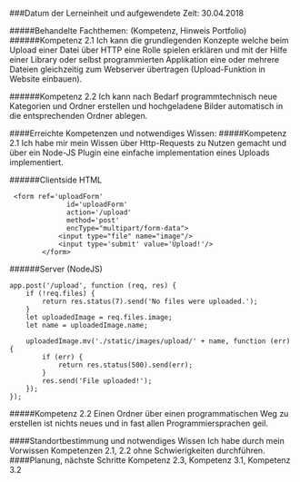 ###Datum der Lerneinheit und aufgewendete Zeit:           30.04.2018

#####Behandelte Fachthemen: (Kompetenz, Hinweis Portfolio)
######Kompetenz 2.1 
Ich kann die grundlegenden Konzepte welche beim Upload einer Datei über HTTP eine Rolle spielen erklären und mit der Hilfe einer Library oder selbst programmierten Applikation eine oder mehrere Dateien gleichzeitig zum Webserver übertragen (Upload-Funktion in Website einbauen).

######Kompetenz 2.2 
Ich kann nach Bedarf programmtechnisch neue Kategorien und Ordner erstellen und hochgeladene Bilder automatisch in die entsprechenden Ordner ablegen.

####Erreichte Kompetenzen und notwendiges Wissen:
#####Kompetenz 2.1
Ich habe mir mein Wissen über Http-Requests zu Nutzen gemacht und über ein Node-JS Plugin eine einfache implementation eines Uploads implementiert. 

######Clientside HTML
```
 <form ref='uploadForm'
              id='uploadForm'
              action='/upload'
              method='post'
              encType="multipart/form-data">
            <input type="file" name="image"/>
            <input type='submit' value='Upload!'/>
        </form>
```

######Server (NodeJS)
```
app.post('/upload', function (req, res) {
    if (!req.files) {
        return res.status(7).send('No files were uploaded.');
    }
    let uploadedImage = req.files.image;
    let name = uploadedImage.name;

    uploadedImage.mv('./static/images/upload/' + name, function (err) {
        if (err) {
            return res.status(500).send(err);
        }
        res.send('File uploaded!');
    });
});
```

#####Kompetenz 2.2
Einen Ordner über einen programmatischen Weg zu erstellen ist nichts neues und in fast allen Programmiersprachen geil.
 
####Standortbestimmung und notwendiges Wissen
Ich habe durch mein Vorwissen Kompetenzen 2.1, 2.2 ohne Schwierigkeiten durchführen.
####Planung, nächste Schritte
Kompetenz 2.3, Kompetenz 3.1, Kompetenz 3.2